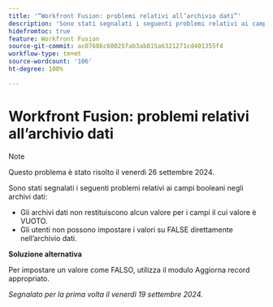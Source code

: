 ```yaml
---
title: '“Workfront Fusion: problemi relativi all’archivio dati”'
description: 'Sono stati segnalati i seguenti problemi relativi ai campi booleani negli archivi dati: gli archivi dati non restituiscono alcun valore per i campi il cui valore è VUOTO e gli utenti non possono impostare i valori su FALSE direttamente nell’archivio dati.'
hidefromtoc: true
feature: Workfront Fusion
source-git-commit: ac07686c60025fab3ab815a6321271cd401355f4
workflow-type: tm+mt
source-wordcount: '106'
ht-degree: 100%

---
```



# Workfront Fusion: problemi relativi all’archivio dati

>[!NOTE]
>
>Questo problema è stato risolto il venerdì 26 settembre 2024.

Sono stati segnalati i seguenti problemi relativi ai campi booleani negli archivi dati:

* Gli archivi dati non restituiscono alcun valore per i campi il cui valore è VUOTO.
* Gli utenti non possono impostare i valori su FALSE direttamente nell’archivio dati.

**Soluzione alternativa**

Per impostare un valore come FALSO, utilizza il modulo Aggiorna record appropriato.

_Segnalato per la prima volta il venerdì 19 settembre 2024._
